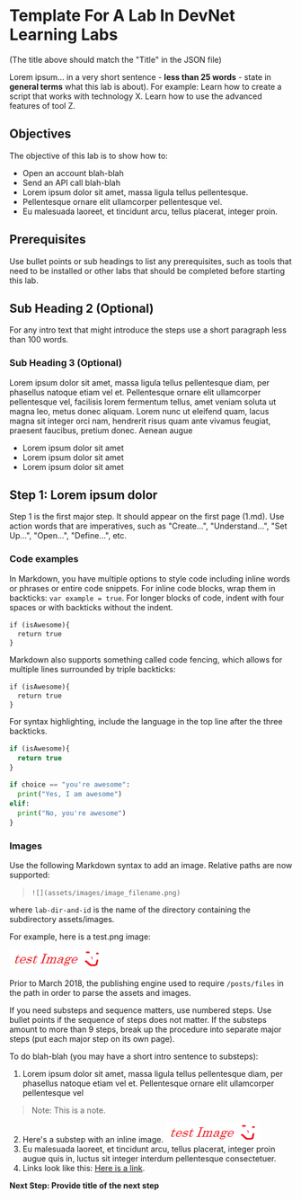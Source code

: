 # Template For A Lab In DevNet Learning Labs

(The title above should match the "Title" in the JSON file)

Lorem ipsum... in a very short sentence - **less than 25 words** - state in **general terms** what this lab is about). For example: Learn how to create a script that works with technology X. Learn how to use the advanced features of tool Z.

## Objectives

The objective of this lab is to show how to:

* Open an account blah-blah
* Send an API call blah-blah
* Lorem ipsum dolor sit amet, massa ligula tellus pellentesque.
* Pellentesque ornare elit ullamcorper pellentesque vel.
* Eu malesuada laoreet, et tincidunt arcu, tellus placerat, integer proin.

## Prerequisites

Use bullet points or sub headings to list any prerequisites, such as tools that need to be installed or other labs that should be completed before starting this lab.

## Sub Heading 2 (Optional)

For any intro text that might introduce the steps use a short paragraph less than 100 words.

### Sub Heading 3 (Optional)

Lorem ipsum dolor sit amet, massa ligula tellus pellentesque diam, per phasellus natoque etiam vel et. Pellentesque ornare elit ullamcorper pellentesque vel, facilisis lorem fermentum tellus, amet veniam soluta ut magna leo, metus donec aliquam. Lorem nunc ut eleifend quam, lacus magna sit integer orci nam, hendrerit risus quam ante vivamus feugiat, praesent faucibus, pretium donec. Aenean augue

* Lorem ipsum dolor sit amet
* Lorem ipsum dolor sit amet
* Lorem ipsum dolor sit amet


## Step 1: Lorem ipsum dolor

Step 1 is the first major step. It should appear on the first page (1.md). Use action words that are imperatives, such as "Create...", "Understand...", "Set Up...", "Open...", "Define...", etc.

### Code examples

In Markdown, you have multiple options to style code including inline words or phrases or entire code snippets. For inline code blocks, wrap them in backticks: `var example = true`. For longer blocks of code, indent with four spaces or with backticks without the indent.

    if (isAwesome){
      return true
    }

Markdown also supports something called code fencing, which allows for multiple lines surrounded by triple backticks:

```
if (isAwesome){
  return true
}
```

For syntax highlighting, include the language in the top line after the three backticks.

```javascript
if (isAwesome){
  return true
}
```

```python
if choice == "you're awesome":
  print("Yes, I am awesome")
elif:
  print("No, you're awesome")
}
```

### Images

Use the following Markdown syntax to add an image. Relative paths are now supported:

> `![](assets/images/image_filename.png)`

where `lab-dir-and-id` is the name of the directory containing the subdirectory assets/images.

For example, here is a test.png image:

![](assets/images/test_image.png)

Prior to March 2018, the publishing engine used to require `/posts/files` in the path in order to parse the assets and images.

If you need substeps and sequence matters, use numbered steps. Use bullet points if the sequence of steps does not matter. If the substeps amount to more than 9 steps, break up the procedure into separate major steps (put each major step on its own page).

To do blah-blah (you may have a short intro sentence to substeps):

1. Lorem ipsum dolor sit amet, massa ligula tellus pellentesque diam, per phasellus natoque etiam vel et. Pellentesque ornare elit ullamcorper pellentesque vel
  > Note: This is a note.
2. Here's a substep with an inline image.
  ![](assets/images/test_image.png)
3. Eu malesuada laoreet, et tincidunt arcu, tellus placerat, integer proin augue quis in, luctus sit integer interdum pellentesque consectetuer.
4. Links look like this: [Here is a link](http://www.cisco.com).

**Next Step: Provide title of the next step**
